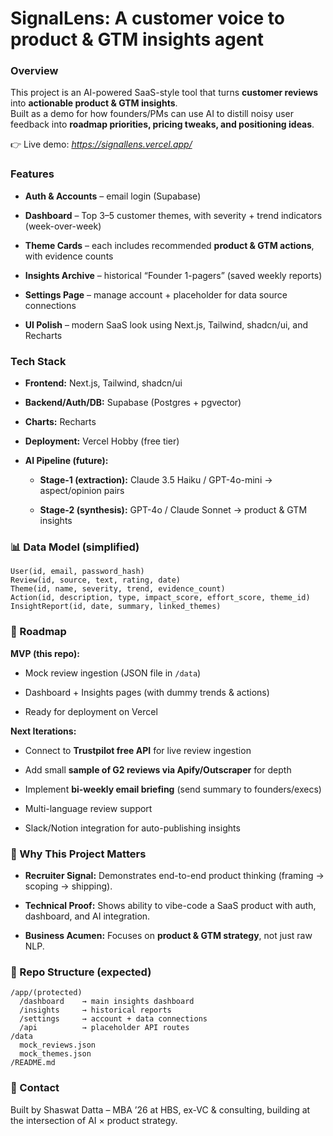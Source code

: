 # **SignalLens: A customer voice to product & GTM insights agent**

### **Overview**

This project is an AI-powered SaaS-style tool that turns **customer reviews** into **actionable product & GTM insights**.\
&#x20;Built as a demo for how founders/PMs can use AI to distill noisy user feedback into **roadmap priorities, pricing tweaks, and positioning ideas**.

👉 Live demo: _https://signallens.vercel.app/_

### **Features**

- **Auth & Accounts** – email login (Supabase)

- **Dashboard** – Top 3–5 customer themes, with severity + trend indicators (week-over-week)

- **Theme Cards** – each includes recommended **product & GTM actions**, with evidence counts

- **Insights Archive** – historical “Founder 1-pagers” (saved weekly reports)

- **Settings Page** – manage account + placeholder for data source connections

- **UI Polish** – modern SaaS look using Next.js, Tailwind, shadcn/ui, and Recharts


### **Tech Stack**

- **Frontend:** Next.js, Tailwind, shadcn/ui

- **Backend/Auth/DB:** Supabase (Postgres + pgvector)

- **Charts:** Recharts

- **Deployment:** Vercel Hobby (free tier)

- **AI Pipeline (future):**

  - **Stage-1 (extraction):** Claude 3.5 Haiku / GPT-4o-mini → aspect/opinion pairs

  - **Stage-2 (synthesis):** GPT-4o / Claude Sonnet → product & GTM insights


### **📊 Data Model (simplified)**

    User(id, email, password_hash)  
    Review(id, source, text, rating, date)  
    Theme(id, name, severity, trend, evidence_count)  
    Action(id, description, type, impact_score, effort_score, theme_id)  
    InsightReport(id, date, summary, linked_themes)


### **🔮 Roadmap**

**MVP (this repo):**

- Mock review ingestion (JSON file in `/data`)

- Dashboard + Insights pages (with dummy trends & actions)

- Ready for deployment on Vercel

**Next Iterations:**

- Connect to **Trustpilot free API** for live review ingestion

- Add small **sample of G2 reviews via Apify/Outscraper** for depth

- Implement **bi-weekly email briefing** (send summary to founders/execs)

- Multi-language review support

- Slack/Notion integration for auto-publishing insights


### **🎯 Why This Project Matters**

- **Recruiter Signal:** Demonstrates end-to-end product thinking (framing → scoping → shipping).

- **Technical Proof:** Shows ability to vibe-code a SaaS product with auth, dashboard, and AI integration.

- **Business Acumen:** Focuses on **product & GTM strategy**, not just raw NLP.


### **📂 Repo Structure (expected)**

    /app/(protected)  
      /dashboard    → main insights dashboard  
      /insights     → historical reports  
      /settings     → account + data connections  
      /api          → placeholder API routes  
    /data  
      mock_reviews.json  
      mock_themes.json  
    /README.md  

### **📧 Contact**

Built by Shaswat Datta – MBA ’26 at HBS, ex-VC & consulting, building at the intersection of AI × product strategy.